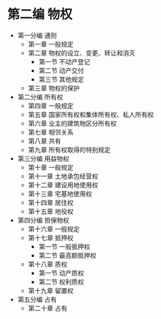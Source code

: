 # 第二编 物权

- 第一分编 通则
  - 第一章 一般规定
  - 第二章 物权的设立、变更、转让和消灭
    - 第一节 不动产登记
    - 第二节 动产交付
    - 第三节 其他规定
  - 第三章 物权的保护
- 第二分编 所有权
  - 第四章 一般规定
  - 第五章 国家所有权和集体所有权、私人所有权
  - 第六章 业主的建筑物区分所有权
  - 第七章 相邻关系
  - 第八章 共有
  - 第九章 所有权取得的特别规定
- 第三分编 用益物权
  - 第十章 一般规定
  - 第十一章 土地承包经营权
  - 第十二章 建设用地使用权
  - 第十三章 宅基地使用权
  - 第十四章 居住权
  - 第十五章 地役权
- 第四分编 担保物权
  - 第十六章 一般规定
  - 第十七章 抵押权
    - 第一节 一般抵押权
    - 第二节 最高额抵押权
  - 第十八章 质权
    - 第一节 动产质权
    - 第二节 权利质权
  - 第十九章 留置权
- 第五分编 占有
  - 第二十章 占有
